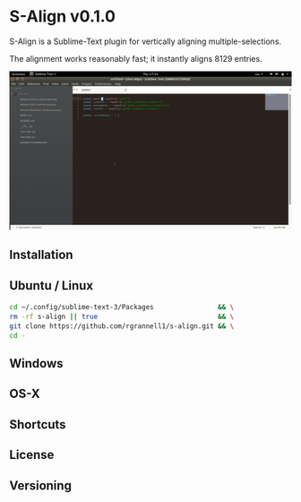 
# S-Align v0.1.0

S-Align is a Sublime-Text plugin for vertically aligning multiple-selections.

The alignment works reasonably fast; it instantly aligns 8129 entries.

![s-align example](s-align.gif)

## Installation

## Ubuntu / Linux

```bash
cd ~/.config/sublime-text-3/Packages                && \
rm -rf s-align || true                              && \
git clone https://github.com/rgrannell1/s-align.git && \
cd -
```
## Windows

## OS-X

## Shortcuts

## License

## Versioning

